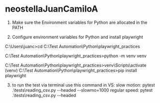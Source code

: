# neostellaJuanCamiloA

1. Make sure the Environment variables for Python are allocated in the PATH


2. Configure environment variables for Python and install playwright

C:\Users\juanc>cd C:\Test Automation\Python\playwright_practices

C:\Test Automation\Python\playwright_practices>python -m venv venv

C:\Test Automation\Python\playwright_practices>venv\Scripts\activate
(venv) C:\Test Automation\Python\playwright_practices>pip install playwright

3. to run the test via terminal use this command in VS:
   slow motion: pytest .\tests\reading_csv.py --headed --slowmo=1000
   regular speed: pytest .\tests\reading_csv.py --headed
